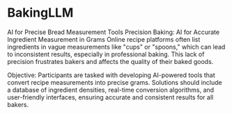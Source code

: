 # BakingLLM
AI for Precise Bread Measurement Tools
Precision Baking: AI for Accurate Ingredient Measurement in Grams
Online recipe platforms often list ingredients in vague measurements like "cups" or "spoons," which can lead to inconsistent results, especially in professional baking. This lack of precision frustrates bakers and affects the quality of their baked goods.

Objective:
Participants are tasked with developing AI-powered tools that convert recipe measurements into precise grams. Solutions should include a database of ingredient densities, real-time conversion algorithms, and user-friendly interfaces, ensuring accurate and consistent results for all bakers.
